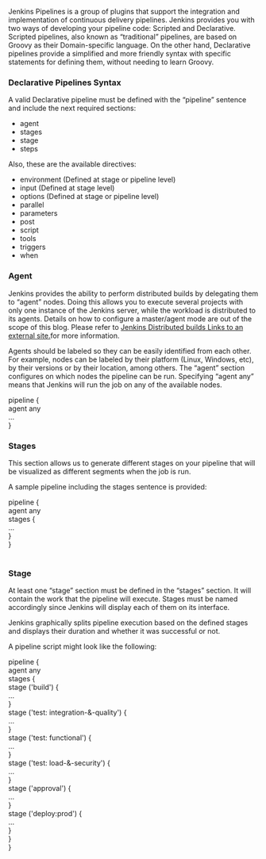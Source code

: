 Jenkins Pipelines is a group of plugins that support the integration and implementation of continuous delivery pipelines.
Jenkins provides you with two ways of developing your pipeline code: Scripted and Declarative. Scripted pipelines, also known as “traditional” pipelines, are based on Groovy as their Domain-specific language. On the other hand, Declarative pipelines provide a simplified and more friendly syntax with specific statements for defining them, without needing to learn Groovy.

### Declarative Pipelines Syntax

A valid Declarative pipeline must be defined with the “pipeline” sentence and include the next required sections:

-   agent
-   stages
-   stage
-   steps

Also, these are the available directives:

-   environment (Defined at stage or pipeline level)
-   input (Defined at stage level)
-   options (Defined at stage or pipeline level)
-   parallel
-   parameters
-   post
-   script
-   tools
-   triggers
-   when

### Agent

Jenkins provides the ability to perform distributed builds by delegating them to “agent” nodes. Doing this allows you to execute several projects with only one instance of the Jenkins server, while the workload is distributed to its agents. Details on how to configure a master/agent mode are out of the scope of this blog. Please refer to [Jenkins Distributed builds Links to an external site.](https://wiki.jenkins.io/display/jenkins/distributed+builds)for more information.

Agents should be labeled so they can be easily identified from each other. For example, nodes can be labeled by their platform (Linux, Windows, etc), by their versions or by their location, among others. The “agent” section configures on which nodes the pipeline can be run. Specifying “agent any” means that Jenkins will run the job on any of the available nodes.

pipeline {  
 agent any  
 ...  
}

### Stages

This section allows us to generate different stages on your pipeline that will be visualized as different segments when the job is run.

A sample pipeline including the stages sentence is provided:

pipeline {  
 agent any  
 stages {  
 ...  
 }  
}  
 

### Stage

At least one “stage” section must be defined in the “stages” section. It will contain the work that the pipeline will execute. Stages must be named accordingly since Jenkins will display each of them on its interface. 

Jenkins graphically splits pipeline execution based on the defined stages and displays their duration and whether it was successful or not.

A pipeline script might look like the following:

pipeline {  
 agent any  
 stages {  
 stage ('build') {  
 ...  
 }  
 stage ('test: integration-&-quality') {  
 ...  
 }  
 stage ('test: functional') {  
 ...  
 }  
 stage ('test: load-&-security') {  
 ...  
 }  
 stage ('approval') {  
 ...  
 }  
 stage ('deploy:prod') {  
 ...  
 }  
 }  
}